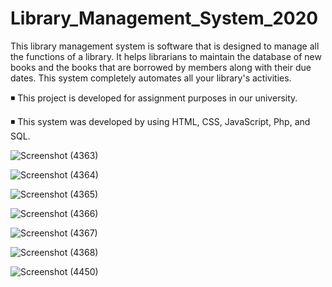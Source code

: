 # Library_Management_System_2020

This library management system is software that is designed to manage all the functions of a library. It helps librarians to maintain the database of new books and the books that are borrowed by members along with their due dates. This system completely automates all your library's activities.

◾ This project is developed for assignment purposes in our university. 

◾ This system was developed by using HTML, CSS, JavaScript, Php, and SQL.




![Screenshot (4363)](https://user-images.githubusercontent.com/95535148/147233676-08b1fde1-088e-485b-a4a7-0f0deb7b78b9.png)


![Screenshot (4364)](https://user-images.githubusercontent.com/95535148/147233694-248011ef-086b-4cfd-af69-6c9a0767c3a8.png)


![Screenshot (4365)](https://user-images.githubusercontent.com/95535148/147233700-6d4c63fc-8a87-44f7-9435-9be8d2ee17b1.png)


![Screenshot (4366)](https://user-images.githubusercontent.com/95535148/147233704-3b4baf34-6319-4ef1-b5fa-83b9b4c2f903.png)


![Screenshot (4367)](https://user-images.githubusercontent.com/95535148/147233711-6dff894d-af2c-40c0-9aab-a160d99a4b7b.png)


![Screenshot (4368)](https://user-images.githubusercontent.com/95535148/147233712-60079b1e-5da4-4f5c-9d1c-d9fbc1dfb667.png)


![Screenshot (4450)](https://user-images.githubusercontent.com/95535148/147378751-c55ef9d2-beba-4353-80e6-d894c47da987.png)

